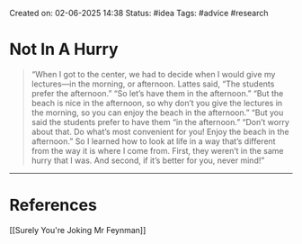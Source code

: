 Created on: 02-06-2025 14:38 
Status: #idea
Tags: #advice #research 
# Not In A Hurry

>“When I got to the center, we had to decide when I would give my lectures—in the morning, or afternoon. Lattes said, “The students prefer the afternoon.” “So let’s have them in the afternoon.” “But the beach is nice in the afternoon, so why don’t you give the lectures in the morning, so you can enjoy the beach in the afternoon.” “But you said the students prefer to have them “in the afternoon.” “Don’t worry about that. Do what’s most convenient for you! Enjoy the beach in the afternoon.” So I learned how to look at life in a way that’s different from the way it is where I come from. First, they weren’t in the same hurry that I was. And second, if it’s better for you, never mind!”




-----------------
# References
[[Surely You're Joking Mr Feynman]]